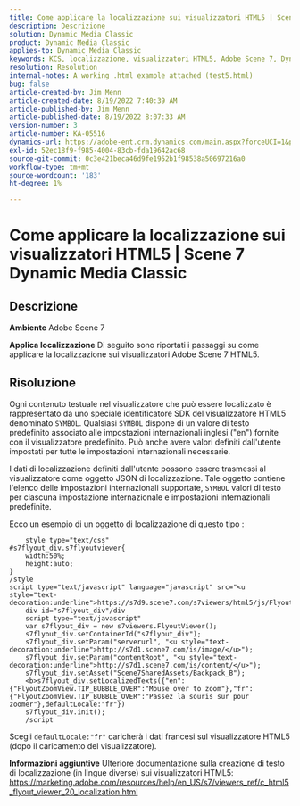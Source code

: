 ```yaml
---
title: Come applicare la localizzazione sui visualizzatori HTML5 | Scene 7 Dynamic Media Classic
description: Descrizione
solution: Dynamic Media Classic
product: Dynamic Media Classic
applies-to: Dynamic Media Classic
keywords: KCS, localizzazione, visualizzatori HTML5, Adobe Scene 7, Dynamic Media Classic
resolution: Resolution
internal-notes: A working .html example attached (test5.html)
bug: false
article-created-by: Jim Menn
article-created-date: 8/19/2022 7:40:39 AM
article-published-by: Jim Menn
article-published-date: 8/19/2022 8:07:33 AM
version-number: 3
article-number: KA-05516
dynamics-url: https://adobe-ent.crm.dynamics.com/main.aspx?forceUCI=1&pagetype=entityrecord&etn=knowledgearticle&id=37f9dc35-921f-ed11-b83e-0022480866ad
exl-id: 52ec18f9-f985-4004-83cb-fda19642ac68
source-git-commit: 0c3e421beca46d9fe1952b1f98538a50697216a0
workflow-type: tm+mt
source-wordcount: '183'
ht-degree: 1%

---
```


# Come applicare la localizzazione sui visualizzatori HTML5 | Scene 7 Dynamic Media Classic

## Descrizione


<b>Ambiente</b>
Adobe Scene 7

<b>Applica localizzazione</b>
Di seguito sono riportati i passaggi su come applicare la localizzazione sui visualizzatori Adobe Scene 7 HTML5.




## Risoluzione


Ogni contenuto testuale nel visualizzatore che può essere localizzato è rappresentato da uno speciale identificatore SDK del visualizzatore HTML5 denominato `SYMBOL`.
Qualsiasi `SYMBOL` dispone di un valore di testo predefinito associato alle impostazioni internazionali inglesi (&quot;en&quot;) fornite con il visualizzatore predefinito. Può anche avere valori definiti dall&#39;utente impostati per tutte le impostazioni internazionali necessarie.

I dati di localizzazione definiti dall&#39;utente possono essere trasmessi al visualizzatore come oggetto JSON di localizzazione.
Tale oggetto contiene l&#39;elenco delle impostazioni internazionali supportate, `SYMBOL` valori di testo per ciascuna impostazione internazionale e impostazioni internazionali predefinite.

Ecco un esempio di un oggetto di localizzazione di questo tipo :

```
    style type="text/css"
#s7flyout_div.s7flyoutviewer{
    width:50%;
    height:auto;
}
/style
script type="text/javascript" language="javascript" src="<u style="text-decoration:underline">https://s7d9.scene7.com/s7viewers/html5/js/FlyoutViewer.js</u>"/script
    div id="s7flyout_div"/div
    script type="text/javascript"
    var s7flyout_div = new s7viewers.FlyoutViewer();
    s7flyout_div.setContainerId("s7flyout_div");
    s7flyout_div.setParam("serverurl", "<u style="text-decoration:underline">http://s7d1.scene7.com/is/image/</u>");
    s7flyout_div.setParam("contentRoot", "<u style="text-decoration:underline">http://s7d1.scene7.com/is/content/</u>");
    s7flyout_div.setAsset("Scene7SharedAssets/Backpack_B");
    <b>s7flyout_div.setLocalizedTexts({"en":{"FlyoutZoomView.TIP_BUBBLE_OVER":"Mouse over to zoom"},"fr":{"FlyoutZoomView.TIP_BUBBLE_OVER":"Passez la souris sur pour zoomer"},defaultLocale:"fr"})
    s7flyout_div.init();
    /script
```

Scegli `defaultLocale:"fr"` caricherà i dati francesi sul visualizzatore HTML5 (dopo il caricamento del visualizzatore).

<b>Informazioni aggiuntive</b>
Ulteriore documentazione sulla creazione di testo di localizzazione (in lingue diverse) sui visualizzatori HTML5: https://marketing.adobe.com/resources/help/en_US/s7/viewers_ref/c_html5_flyout_viewer_20_localization.html
